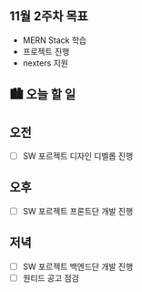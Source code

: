 ## 11월 2주차 목표

- MERN Stack 학습
- 프로젝트 진행
- nexters 지원

## 🏙️ 오늘 할 일

## 오전

- [ ] SW 포르젝트 디자인 디벨롭 진행

## 오후

- [ ] SW 포르젝트 프론트단 개발 진행

## 저녁

- [ ] SW 포르젝트 백엔드단 개발 진행
- [ ] 원티드 공고 점검
